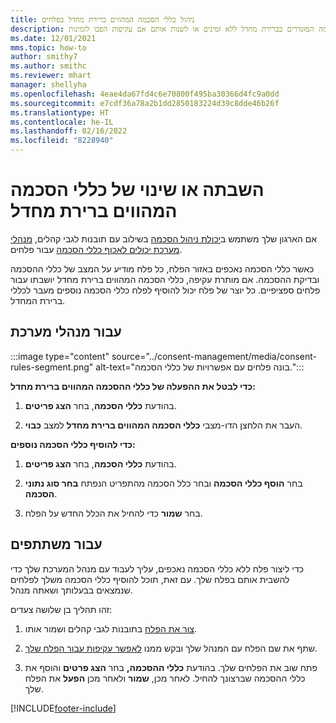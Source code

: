 ```yaml
---
title: ניהול כללי הסכמה המהווים ברירת מחדל בפלחים
description: עם יכולת ניהול ההסכמה, ניתן להפוך את כללי ההסכמה המוגדרים כברירת מחדל ללא זמינים או לשנות אותם אם עקיפות הפכו לזמינות.
ms.date: 12/01/2021
mms.topic: how-to
author: smithy7
ms.author: smithc
ms.reviewer: mhart
manager: shellyha
ms.openlocfilehash: 4eae4da67fd4c6e70800f495ba30366d4fc9a0dd
ms.sourcegitcommit: e7cdf36a78a2b1dd2850183224d39c8dde46b26f
ms.translationtype: HT
ms.contentlocale: he-IL
ms.lasthandoff: 02/16/2022
ms.locfileid: "8228940"
---
```

# <a name="disable-or-change-default-consent-rules"></a>השבתה או שינוי של כללי הסכמה המהווים ברירת מחדל

אם הארגון שלך משתמש ב[יכולת ניהול הסכמה](../consent-management/overview.md) בשילוב עם תובנות לגבי קהלים, [מנהלי מערכת יכולים לאכוף כללי הסכמה](activate-consent.md) עבור פלחים. 

כאשר כללי הסכמה נאכפים באזור הפלח, כל פלח מודיע על המצב של כללי ההסכמה ובדיקת ההסכמה. אם מותרת עקיפה, כללי הסכמה המהווים ברירת מחדל יושבתו עבור פלחים ספציפיים. כל יוצר של פלח יכול להוסיף לפלח כללי הסכמה נוספים מעבר לכללי ברירת המחדל. 

## <a name="for-administrators"></a>עבור מנהלי מערכת

:::image type="content" source="../consent-management/media/consent-rules-segment.png" alt-text="בונה פלחים עם אפשרויות של כללי הסכמה.":::

**כדי לבטל את ההפעלה של כללי ההסכמה המהווים ברירת מחדל:**

1. בהודעת **כללי הסכמה**, בחר **הצג פריטים**. 

1. העבר את הלחצן הדו-מצבי **כללי הסכמה המהווים ברירת מחדל** למצב **כבוי**.

**כדי להוסיף כללי הסכמה נוספים:**

1. בהודעת **כללי הסכמה**, בחר **הצג פריטים**. 

1. בחר **הוסף כללי הסכמה** ובחר כלל הסכמה מהתפריט הנפתח **בחר סוג נתוני הסכמה**.

1. בחר **שמור** כדי להחיל את הכלל החדש על הפלח.

## <a name="for-contributors"></a>עבור משתתפים

כדי ליצור פלח ללא כללי הסכמה נאכפים, עליך לעבוד עם מנהל המערכת שלך כדי להשבית אותם בפלח שלך. עם זאת, תוכל להוסיף כללי הסכמה משלך לפלחים שנמצאים בבעלותך ושאתה מנהל.

זהו תהליך בן שלושה צעדים: 
1. [צור את הפלח](segments.md) בתובנות לגבי קהלים ושמור אותו. 

1. שתף את שם הפלח עם המנהל שלך ובקש ממנו [לאפשר עקיפות עבור הפלח שלך](activate-consent.md). 

1. פתח שוב את הפלחים שלך. בהודעת **כללי ההסכמה,** בחר **הצג פרטים** והוסף את כללי ההסכמה שברצונך להחיל. לאחר מכן, **שמור** ולאחר מכן **הפעל** את הפלח שלך.



[!INCLUDE[footer-include](../includes/footer-banner.md)] 

